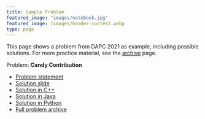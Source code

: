 ```yaml
---
title: Sample Problem
featured_image: "images/notebook.jpg"
featured_image: /images/header-contest.webp
type: page
---
```


This page shows a problem from DAPC 2021 as example, including possible solutions.
For more practice material, see the [archive](/archive) page.

Problem: **Candy Contribution**
- [Problem statement](/resources/candycontribution/problem.pdf)
- [Solution slide](/resources/candycontribution/solution.pdf)
- [Solution in C++](/resources/candycontribution/solution.cpp)
- [Solution in Java](/resources/candycontribution/solution.java)
- [Solution in Python](/resources/candycontribution/solution.py)
- [Full problem archive](/resources/candycontribution/candycontribution.zip)

